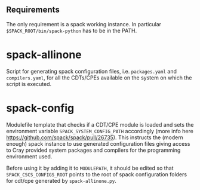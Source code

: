 ## Requirements

The only requirement is a spack working instance. In particular `$SPACK_ROOT/bin/spack-python` has to be in the PATH.

# spack-allinone

Script for generating spack configuration files, i.e. `packages.yaml` and `compilers.yaml`, for all
the CDTs/CPEs available on the system on which the script is executed.

# spack-config

Modulefile template that checks if a CDT/CPE module is loaded and sets the environment variable
`SPACK_SYSTEM_CONFIG_PATH` accordingly (more info here https://github.com/spack/spack/pull/26735).
This instructs the (modern enough) spack instance to use generated configuration files giving access
to Cray provided system packages and compilers for the programming environment used.

Before using it by adding it to `MODULEPATH`, it should be edited so that `SPACK_CSCS_CONFIGS_ROOT` points
to the root of spack configuration folders for cdt/cpe generated by `spack-allinone.py`.
